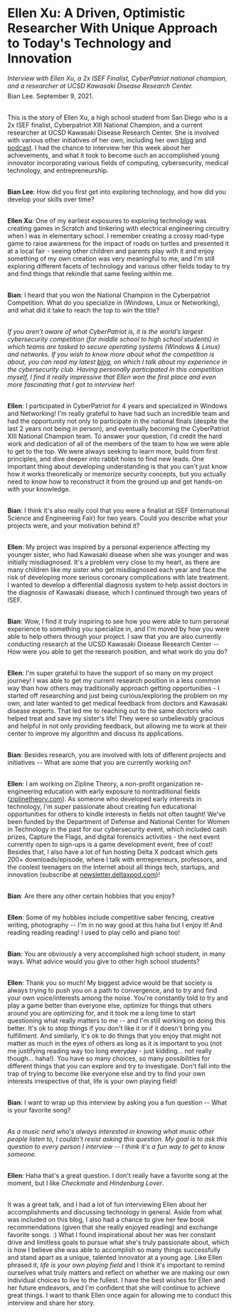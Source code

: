 <h1>Ellen Xu: A Driven, Optimistic Researcher With Unique Approach to Today's Technology and Innovation</h1>

<div style="margin-top:12px;"><i>Interview with Ellen Xu, a 2x ISEF Finalist, CyberPatriot national champion, and a researcher at UCSD Kawasaki Disease Research Center. </i></div>

<div style="margin-top:6px;">Bian Lee. September 9, 2021.</div>

<br/>This is the story of Ellen Xu, a high school student from San Diego who is a 2x ISEF finalist, Cyberpatriot XIII National Champion, and a current researcher at UCSD Kawasaki Disease Research Center. She is involved with various other initiatives of her own, including her own <a href="https://newsletter.deltaxpod.com/" target="_blank">blog</a> and <a href="https://www.itspmagazine.com/delta-x-podcast" target="_blank">podcast</a>. I had the chance to interview her this week about her achievements, and what it took to become such an accomplished young innovator incorporating various fields of computing, cybersecurity, medical technology, and entrepreneurship.

<br><b>Bian Lee</b>: How did you first get into exploring technology, and how did you develop your skills over time?

<br><b>Ellen Xu</b>: One of my earliest exposures to exploring technology was creating games in Scratch and tinkering with electrical engineering circuitry when I was in elementary school. I remember creating a crossy road-type game to raise awareness for the impact of roads on turtles and presented it at a local fair - seeing other children and parents play with it and enjoy something of my own creation was very meaningful to me, and I'm still exploring different facets of technology and various other fields today to try and find things that rekindle that same feeling within me.

<br><b>Bian</b>: I heard that you won the National Champion in the Cyberpatriot Competition. What do you specialize in (Windows, Linux or Networking), and what did it take to reach the top to win the title?

<br><i>If you aren’t aware of what CyberPatriot is, it is the world’s largest cybersecurity competition (for middle school to high school students) in which teams are tasked to secure operating systems (Windows & Linux) and networks. If you wish to know more about what the competition is about, you can read my latest <a href="https://opensourcecollage.com/blog/3" target="_blank">blog</a>, on which I talk about my experience in the cybersecurity club. Having personally participated in this competition myself, I find it really impressive that Ellen won the first place and even more fascinating that I got to interview her!</i>

<br><b>Ellen</b>: I participated in CyberPatriot for 4 years and specialized in Windows and Networking! I'm really grateful to have had such an incredible team and had the opportunity not only to participate in the national finals (despite the last 2 years not being in person), and eventually becoming the CyberPatriot XIII National Champion team. To answer your question, I'd credit the hard work and dedication of all of the members of the team to how we were able to get to the top. We were always seeking to learn more, build from first principles, and dive deeper into rabbit holes to find new leads. One important thing about developing understanding is that you can't just know how it works theoretically or memorize security concepts, but you actually need to know how to reconstruct it from the ground up and get hands-on with your knowledge.

<br><b>Bian</b>: I think it's also really cool that you were a finalist at ISEF (International Science and Engineering Fair) for two years. Could you describe what your projects were, and your motivation behind it?

<br><b>Ellen</b>: My project was inspired by a personal experience affecting my younger sister, who had Kawasaki disease when she was younger and was initially misdiagnosed. It's a problem very close to my heart, as there are many children like my sister who get misdiagnosed each year and face the risk of developing more serious coronary complications with late treatment. I wanted to develop a differential diagnosis system to help assist doctors in the diagnosis of Kawasaki disease, which I continued through two years of ISEF.

<br><b>Bian</b>: Wow, I find it truly inspiring to see how you were able to turn personal experience to something you specialize in, and I'm moved by how you were able to help others through your project. I saw that you are also currently conducting research at the UCSD Kawasaki Disease Research Center -- How were you able to get the research position, and what work do you do?

<br><b>Ellen</b>: I'm super grateful to have the support of so many on my project journey! I was able to get my current research position in a less common way than how others may traditionally approach getting opportunities - I started off researching and just being curious/exploring the problem on my own, and later wanted to get medical feedback from doctors and Kawasaki disease experts. That led me to reaching out to the same doctors who helped treat and save my sister's life! They were so unbelievably gracious and helpful in not only providing feedback, but allowing me to work at their center to improve my algorithm and discuss its applications.

<br><b>Bian</b>: Besides research, you are involved with lots of different projects and initiatives -- What are some that you are currently working on?

<br><b>Ellen</b>: I am working on Zipline Theory, a non-profit organization re-engineering education with early exposure to nontraditional fields (<a href="https://ziplinetheory.com/" target="_blank">ziplinetheory.com</a>). As someone who developed early interests in technology, I'm super passionate about creating fun educational opportunities for others to kindle interests in fields not often taught! We've been funded by the Department of Defense and National Center for Women in Technology in the past for our cybersecurity event, which included cash prizes, Capture the Flags, and digital forensics activities - the next event currently open to sign-ups is a game development event, free of cost! Besides that, I also have a lot of fun hosting Delta X podcast which gets 200+ downloads/episode, where I talk with entrepreneurs, professors, and the coolest teenagers on the Internet about all things tech, startups, and innovation (subscribe at <a href="https://newsletter.deltaxpod.com/" target="_blank">newsletter.deltaxpod.com</a>)!

<br><b>Bian</b>: Are there any other certain hobbies that you enjoy?

<br><b>Ellen</b>: Some of my hobbies include competitive saber fencing, creative writing, photography -- I'm in no way good at this haha but I enjoy it! And reading reading reading! I used to play cello and piano too!

<br><b>Bian</b>: You are obviously a very accomplished high school student, in many ways. What advice would you give to other high school students?

<br><b>Ellen</b>: Thank you so much! My biggest advice would be that society is always trying to push you on a path to convergence, and to try and find your own voice/interests among the noise. You're constantly told to try and play a game better than everyone else, optimize for things that others around you are optimizing for, and it took me a long time to start questioning what really matters to me -- and I'm still working on doing this better. It's ok to stop things if you don't like it or if it doesn't bring you fulfillment. And similarly, it's ok to do things that you enjoy that might not matter as much in the eyes of others as long as it is important to you (not me justifying reading way too long everyday - just kidding... not really though... haha!). You have so many choices, so many possibilities for different things that you can explore and try to investigate. Don't fall into the trap of trying to become like everyone else and try to find your own interests irrespective of that, life is your own playing field!

<br><b>Bian</b>: I want to wrap up this interview by asking you a fun question -- What is your favorite song?

<br><i>As a music nerd who's always interested in knowing what music other people listen to, I couldn't resist asking this question. My goal is to ask this question to every person I interview -- I think it's a fun way to get to know someone.</i>

<br><b>Ellen</b>: Haha that's a great question. I don't really have a favorite song at the moment, but I like <i>Checkmate</i> and <i>Hindenburg Lover</i>.

<br>It was a great talk, and I had a lot of fun interviewing Ellen about her accomplishments and discussing technology in general. Aside from what was included on this blog, I also had a chance to give her few book recommendations (given that she really enjoyed reading) and exchange favorite songs. :) What I found inspirational about her was her constant drive and limitless goals to pursue what she's truly passionate about, which is how I believe she was able to accomplish so many things successfully and stand apart as a unique, talented innovator at a young age. Like Ellen phrased it, <i>life is your own playing field</i> and I think it's important to remind ourselves what truly matters and reflect on whether we are making our own individual choices to live to the fullest. I have the best wishes for Ellen and her future endeavors, and I'm confident that she will continue to achieve great things. I want to thank Ellen once again for allowing me to conduct this interview and share her story.
